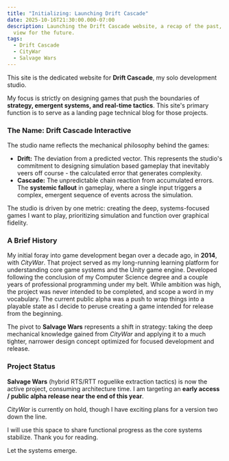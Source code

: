 ```yaml
---
title: "Initializing: Launching Drift Cascade"
date: 2025-10-16T21:30:00.000-07:00
description: Launching the Drift Cascade website, a recap of the past, and a
  view for the future.
tags:
  - Drift Cascade
  - CityWar
  - Salvage Wars
---
```

This site is the dedicated website for **Drift Cascade**, my solo development studio.

My focus is strictly on designing games that push the boundaries of **strategy, emergent systems, and real-time tactics**. This site's primary function is to serve as a landing page technical blog for those projects.

### The Name: Drift Cascade Interactive

The studio name reflects the mechanical philosophy behind the games:

* **Drift:** The deviation from a predicted vector. This represents the studio's commitment to designing simulation based gameplay that inevitably veers off course - the calculated error that generates complexity.
* **Cascade:** The unpredictable chain reaction from accumulated errors. The **systemic fallout** in gameplay, where a single input triggers a complex, emergent sequence of events across the simulation.

The studio is driven by one metric: creating the deep, systems-focused games I want to play, prioritizing simulation and function over graphical fidelity.

### A Brief History

My initial foray into game development began over a decade ago, in **2014**, with *CityWar*. That project served as my long-running learning platform for understanding core game systems and the Unity game engine. Developed following the conclusion of my Computer Science degree and a couple years of professional programming under my belt. While ambition was high, the project was never intended to be completed, and scope a word in my vocabulary. The current public alpha was a push to wrap things into a playable state as I decide to peruse creating a game intended for release from the beginning.

The pivot to **Salvage Wars** represents a shift in strategy: taking the deep mechanical knowledge gained from *CityWar* and applying it to a much tighter, narrower design concept optimized for focused development and release.

### Project Status

**Salvage Wars** (hybrid RTS/RTT roguelike extraction tactics) is now the active project, consuming architecture time. I am targeting an **early access / public alpha release near the end of this year**.

*CityWar* is currently on hold, though I have exciting plans for a version two down the line.

I will use this space to share functional progress as the core systems stabilize. Thank you for reading.

Let the systems emerge.
